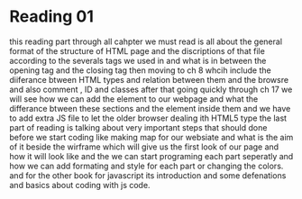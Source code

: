 # Reading 01

this reading part through all cahpter we must read is all about
the general format of the structure of HTML page and the discriptions of that file according to the severals tags we used in and what is in between the opening tag and the closing tag then moving to ch 8 whcih include the diiferance btween HTML types and relation between them and the browsre and also comment , ID and classes after that going quickly through ch 17 we will see how we can add the element to our webpage and what the differance btween these sections and the element inside them and we have to add extra JS file to let the older browser dealing ith HTML5 type the last part of reading is talking about very important steps that should done before we start coding like making map for our websiate and what is the aim of it beside the wirframe which will give us the first look of our page and how it will look like and the we can start programing each part seperatly and how we can add formating and style for each part or changing the colors. and for the other book for javascript its introduction and some defenations and basics about coding with js code.  
